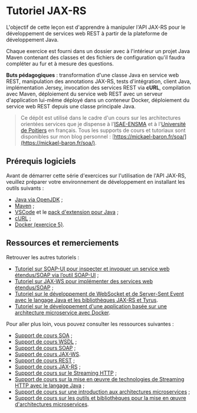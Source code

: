 # Tutoriel JAX-RS

L'objectif de cette leçon est d'apprendre à manipuler l'API JAX-RS pour le développement de services web REST à partir de la plateforme de développement Java.

Chaque exercice est fourni dans un dossier avec à l'intérieur un projet Java Maven contenant des classes et des fichiers de configuration qu'il faudra compléter au fur et à mesure des questions.

**Buts pédagogiques** : transformation d'une classe Java en service web REST, manipulation des annotations JAX-RS, tests d'intégration, client Java, implémentation Jersey, invocation des services REST via **cURL**, compilation avec Maven, déploiement du service web REST avec un serveur d'application lui-même déployé dans un conteneur Docker, déploiement du service web REST depuis une classe principale Java.

> Ce dépôt est utilisé dans le cadre d'un cours sur les architectures orientées services que je dispense à l'[ISAE-ENSMA](https://www.ensma.fr) et à l'[Université de Poitiers](http://www.univ-poitiers.fr/) en français. Tous les supports de cours et tutoriaux sont disponibles sur mon blog personnel : [https://mickael-baron.fr/soa/](https://mickael-baron.fr/soa/).

## Prérequis logiciels

Avant de démarrer cette série d'exercices sur l'utilisation de l'API JAX-RS, veuillez préparer votre environnement de développement en installant les outils suivants :

* [Java via OpenJDK](https://jdk.java.net/ "Java") ;
* [Maven](https://maven.apache.org/ "Maven") ;
* [VSCode](https://code.visualstudio.com/ "Visual Studio Code") et le [pack d'extension pour Java](https://marketplace.visualstudio.com/items?itemName=vscjava.vscode-java-pack "Extension Pack for Java") ;
* [cURL](https://curl.haxx.se "cURL") ;
* [Docker (exercice 5)](https://www.docker.com/ "Docker").

## Ressources et remerciements

Retrouver les autres tutoriels :

* [Tutoriel sur SOAP-UI pour inspecter et invoquer un service web étendus/SOAP via l’outil SOAP-UI](https://github.com/mickaelbaron/soapui-tutorial) ;
* [Tutoriel sur JAX-WS pour implémenter des services web étendus/SOAP](https://github.com/mickaelbaron/jaxws-tutorial) ;
* [Tutoriel sur le développement de WebSocket et de Server-Sent Event avec le langage Java et les bibliothèques JAX-RS et Tyrus](https://github.com/mickaelbaron/streaminghttp-tutorial).
* [Tutoriel sur le développement d'une application basée sur une architecture microservice avec Docker](https://github.com/mickaelbaron/javamicroservices-tutorial).

Pour aller plus loin, vous pouvez consulter les ressources suivantes :

* [Support de cours SOA](https://mickael-baron.fr/soa/introduction-soa "Support de cours SOA") ;
* [Support de cours WSDL](https://mickael-baron.fr/soa/decrire-configurer-wsdl "Support de cours WSDL") ;
* [Support de cours SOAP](https://mickael-baron.fr/soa/communiquer-soap "Support de cours SOAP") ;
* [Support de cours JAX-WS](https://mickael-baron.fr/soa/developper-serviceweb-jaxws "Support de cours JAX-WS").
* [Support de cours REST](https://mickael-baron.fr/soa/comprendre-style-architecture-rest "Support de cours REST") ;
* [Support de cours JAX-RS](https://mickael-baron.fr/soa/developper-serviceweb-rest-jaxrs "Support de cours JAX-RS") ;
* [Support de cours sur le Streaming HTTP](https://mickael-baron.fr/soa/introduction-streaminghttp) ;
* [Support de cours sur la mise en œuvre de technologies de Streaming HTTP avec le langage Java](https://mickael-baron.fr/soa/streaminghttp-mise-en-oeuvre) ;
* [Support de cours sur une introduction aux architectures microservices](https://mickael-baron.fr/soa/introduction-microservices "Support de cours sur une introduction aux architectures microservices") ;
* [Support de cours sur les outils et bibliothèques pour la mise en œuvre d'architectures microservices](https://mickael-baron.fr/soa/microservices-mise-en-oeuvre "Support de cours sur les outils et bibliothèques pour la mise en œuvre d'architectures microservic").
